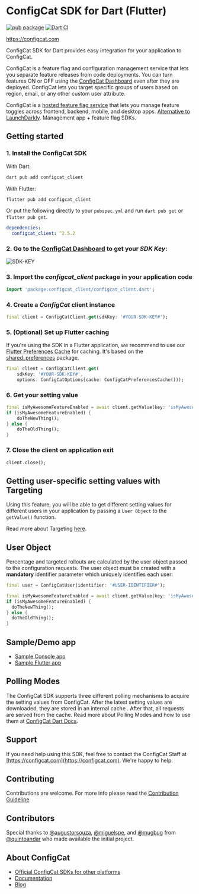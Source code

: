 # ConfigCat SDK for Dart (Flutter)

[![pub package](https://img.shields.io/pub/v/configcat_client.svg)](https://pub.dev/packages/configcat_client)
[![Dart CI](https://github.com/configcat/dart-sdk/actions/workflows/dart-ci.yml/badge.svg?branch=main)](https://github.com/configcat/dart-sdk/actions/workflows/dart-ci.yml)

https://configcat.com

ConfigCat SDK for Dart provides easy integration for your application to ConfigCat.

ConfigCat is a feature flag and configuration management service that lets you separate feature releases from code deployments. You can turn features ON or OFF using the <a href="https://app.configcat.com" target="_blank">ConfigCat Dashboard</a> even after they are deployed. ConfigCat lets you target specific groups of users based on region, email, or any other custom user attribute.

ConfigCat is a <a href="https://configcat.com" target="_blank">hosted feature flag service</a> that lets you manage feature toggles across frontend, backend, mobile, and desktop apps. <a href="https://configcat.com" target="_blank">Alternative to LaunchDarkly</a>. Management app + feature flag SDKs.

## Getting started

### 1. Install the ConfigCat SDK
With Dart:
```bash
dart pub add configcat_client
```
With Flutter:
```bash
flutter pub add configcat_client
```
Or put the following directly to your `pubspec.yml` and run `dart pub get` or `flutter pub get`.
```yaml
dependencies:
  configcat_client: ^2.5.2
```

### 2. Go to the <a href="https://app.configcat.com/sdkkey" target="_blank">ConfigCat Dashboard</a> to get your *SDK Key*:
![SDK-KEY](https://raw.githubusercontent.com/ConfigCat/dart-sdk/master/media/readme02-3.png  "SDK-KEY")

### 3. Import the *configcat_client* package in your application code
```dart
import 'package:configcat_client/configcat_client.dart';
```

### 4. Create a *ConfigCat* client instance
```dart
final client = ConfigCatClient.get(sdkKey: '#YOUR-SDK-KEY#');
```

### 5. (Optional) Set up Flutter caching

If you're using the SDK in a Flutter application, we recommend to use our [Flutter Preferences Cache](https://github.com/configcat/flutter-preferences-cache) for caching. It's based on the [shared_preferences](https://pub.dev/packages/shared_preferences) package.

```dart
final client = ConfigCatClient.get(
    sdkKey: '#YOUR-SDK-KEY#',
    options: ConfigCatOptions(cache: ConfigCatPreferencesCache()));
```

### 6. Get your setting value
```dart
final isMyAwesomeFeatureEnabled = await client.getValue(key: 'isMyAwesomeFeatureEnabled', defaultValue: false);
if (isMyAwesomeFeatureEnabled) {
    doTheNewThing();
} else {
    doTheOldThing();
}
```
### 7. Close the client on application exit
```dart
client.close();
```

## Getting user-specific setting values with Targeting
Using this feature, you will be able to get different setting values for different users in your application by passing a `User Object` to the `getValue()` function.

Read more about Targeting [here](https://configcat.com/docs/advanced/targeting/).


## User Object
Percentage and targeted rollouts are calculated by the user object passed to the configuration requests.
The user object must be created with a **mandatory** identifier parameter which uniquely identifies each user:
```dart
final user = ConfigCatUser(identifier: '#USER-IDENTIFIER#');

final isMyAwesomeFeatureEnabled = await client.getValue(key: 'isMyAwesomeFeatureEnabled', defaultValue: false, user: user);
if (isMyAwesomeFeatureEnabled) {
  doTheNewThing();
} else {
  doTheOldThing();
}
```

## Sample/Demo app
* [Sample Console app](https://github.com/ConfigCat/dart-sdk/tree/main/example/lib)
* [Sample Flutter app](https://github.com/ConfigCat/dart-sdk/tree/main/example/flutter)

## Polling Modes
The ConfigCat SDK supports three different polling mechanisms to acquire the setting values from ConfigCat. After the latest setting values are downloaded, they are stored in an internal cache . After that, all requests are served from the cache. Read more about Polling Modes and how to use them at [ConfigCat Dart Docs](https://configcat.com/docs/sdk-reference/dart/).

## Support
If you need help using this SDK, feel free to contact the ConfigCat Staff at [https://configcat.com](https://configcat.com). We're happy to help.

## Contributing
Contributions are welcome. For more info please read the [Contribution Guideline](CONTRIBUTING.md).

## Contributors
Special thanks to [@augustorsouza](https://github.com/augustorsouza), [@miguelspe](https://github.com/miguelspe), and [@mugbug](https://github.com/mugbug) from [@quintoandar](https://github.com/quintoandar) who made available the initial project.

## About ConfigCat
- [Official ConfigCat SDKs for other platforms](https://github.com/configcat)
- [Documentation](https://configcat.com/docs)
- [Blog](https://configcat.com/blog)